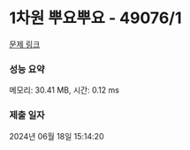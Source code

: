 # 1차원 뿌요뿌요 - 49076/1 

[문제 링크](https://level.goorm.io/exam/49076/1%EC%B0%A8%EC%9B%90-%EB%BF%8C%EC%9A%94%EB%BF%8C%EC%9A%94/quiz/1) 

### 성능 요약

메모리: 30.41 MB, 시간: 0.12 ms

### 제출 일자

2024년 06월 18일 15:14:20

